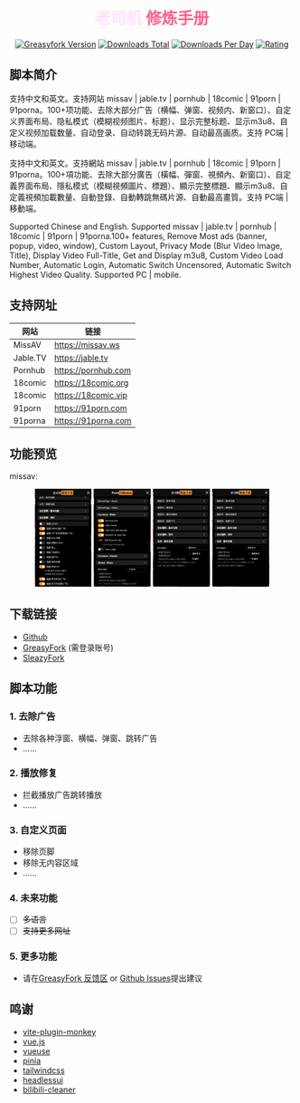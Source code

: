 <div align="center">
<h1><span style="color: rgb(255 225 255 / 1)">老司机</span>
<span style="color: rgb(254 98 142 / 1)">修炼手册</span></h1>
<a href="https://greasyfork.org/zh-CN/scripts/519635"><img alt="Greasyfork Version" src="https://img.shields.io/greasyfork/v/519635?style=flat-square"></a>
<a href="https://greasyfork.org/zh-CN/scripts/519635"><img alt="Downloads Total" src="https://img.shields.io/greasyfork/dt/519635?style=flat-square"></a>
<a href="https://greasyfork.org/zh-CN/scripts/519635"><img alt="Downloads Per Day" src="https://img.shields.io/greasyfork/dd/519635?style=flat-square"></a>
<a href="https://greasyfork.org/zh-CN/scripts/519635"><img alt="Rating" src="https://img.shields.io/greasyfork/rating-count/519635?style=flat-square"></a>
</div>

## 脚本简介

支持中文和英文。支持网站 missav | jable.tv | pornhub | 18comic | 91porn | 91porna。100+项功能、去除大部分广告（横幅、弹窗、视频内、新窗口）、自定义界面布局、隐私模式（模糊视频图片、标题）、显示完整标题、显示m3u8、自定义视频加载数量、自动登录、自动转跳无码片源、自动最高画质。支持 PC端 | 移动端。

支持中文和英文。支持網站 missav | jable.tv | pornhub | 18comic | 91porn | 91porna。100+項功能、去除大部分廣告（橫幅、彈窗、視頻內、新窗口）、自定義界面布局、隱私模式（模糊視頻圖片、標題）、顯示完整標題、顯示m3u8、自定義視頻加載數量、自動登錄、自動轉跳無碼片源、自動最高畫質。支持 PC端 | 移動端。

Supported Chinese and English. Supported missav | jable.tv | pornhub | 18comic | 91porn | 91porna.100+ features, Remove Most ads (banner, popup, video, window), Custom Layout, Privacy Mode (Blur Video Image, Title), Display Video Full-Title, Get and Display m3u8, Custom Video Load Number, Automatic Login, Automatic Switch Uncensored, Automatic Switch Highest Video Quality. Supported PC | mobile.

## 支持网址

| 网站     | 链接                |
| -------- | ------------------- |
| MissAV   | https://missav.ws   |
| Jable.TV | https://jable.tv    |
| Pornhub  | https://pornhub.com |
| 18comic  | https://18comic.org |
| 18comic  | https://18comic.vip |
| 91porn   | https://91porn.com  |
| 91porna  | https://91porna.com |

## 功能预览

missav:

<div align="center">    
<img src="./images/missav-home-zh.png" width="20%" height="20%">
<img src="./images/missav-home-en.png" width="20%" height="20%">
<img src="./images/missav-video-zh.png" width="20%" height="20%">
<img src="./images/missav-video-zh.png" width="20%" height="20%">
</div>
<!-- jable.tv:
<div align="center">    
<img src="./images/missav-home-zh.png" width="20%" height="20%">
<img src="./images/missav-home-en.png" width="20%" height="20%">
<img src="./images/missav-video-zh.png" width="20%" height="20%">
<img src="./images/missav-video-zh.png" width="20%" height="20%">
</div>
pornhub:
<div align="center">    
<img src="./images/missav-home-zh.png" width="20%" height="20%">
<img src="./images/missav-home-en.png" width="20%" height="20%">
<img src="./images/missav-video-zh.png" width="20%" height="20%">
<img src="./images/missav-video-zh.png" width="20%" height="20%">
</div> -->

## 下载链接

-   [Github](https://raw.githubusercontent.com/GangPeter/porn-enhance/refs/heads/main/dist/porn.js)
-   [GreasyFork](https://greasyfork.org/scripts/519635) (需登录账号)
-   [SleazyFork](https://sleazyfork.org/scripts/519635)

## 脚本功能

### 1. 去除广告

-   去除各种浮窗、横幅、弹窗、跳转广告
-   ......

### 2. 播放修复

-   拦截播放广告跳转播放
-   ......

### 3. 自定义页面

-   移除页脚
-   移除无内容区域
-   ......

### 4. 未来功能

-   [ ] ~~多语言~~
-   [ ] ~~支持更多网址~~

### 5. 更多功能

-   请在[GreasyFork 反馈区](https://greasyfork.org/scripts/519635/feedback) or [Github Issues](https://github.com/GangPeter/porn-enhance/issues)提出建议

## 鸣谢

-   [vite-plugin-monkey](https://github.com/lisonge/vite-plugin-monkey)
-   [vue.js](https://vuejs.org/)
-   [vueuse](https://github.com/vueuse/vueuse)
-   [pinia](https://github.com/vuejs/pinia)
-   [tailwindcss](https://github.com/tailwindlabs/tailwindcss)
-   [headlessui](https://github.com/tailwindlabs/headlessui)
-   [bilibili-cleaner](https://github.com/festoney8/bilibili-cleaner)
